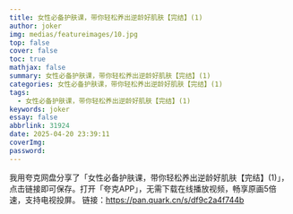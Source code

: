 ```yaml
---
title: 女性必备护肤课，带你轻松养出逆龄好肌肤【完结】(1)
author: joker
img: medias/featureimages/10.jpg
top: false
cover: false
toc: true
mathjax: false
summary: 女性必备护肤课，带你轻松养出逆龄好肌肤【完结】(1)
categories: 女性必备护肤课，带你轻松养出逆龄好肌肤【完结】(1)
tags:
  - 女性必备护肤课，带你轻松养出逆龄好肌肤【完结】(1)
keywords: joker
essay: false
abbrlink: 31924
date: 2025-04-20 23:39:11
coverImg:
password:
---
```


我用夸克网盘分享了「女性必备护肤课，带你轻松养出逆龄好肌肤【完结】(1)」，点击链接即可保存。打开「夸克APP」，无需下载在线播放视频，畅享原画5倍速，支持电视投屏。
链接：https://pan.quark.cn/s/df9c2a4f744b
